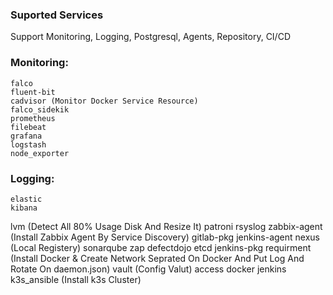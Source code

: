 ### Suported Services
Support Monitoring, Logging, Postgresql, Agents, Repository, CI/CD
### Monitoring: 
```
falco 
fluent-bit 
cadvisor (Monitor Docker Service Resource)
falco_sidekik
prometheus
filebeat
grafana
logstash
node_exporter
```
### Logging: 
```
elastic
kibana
```
lvm (Detect All 80% Usage Disk And Resize It)  patroni rsyslog zabbix-agent (Install Zabbix Agent By Service Discovery)
      gitlab-pkg  jenkins-agent    nexus (Local Registery)   sonarqube  zap
defectdojo  etcd       jenkins-pkg      requirment (Install Docker & Create Network Seprated On Docker And Put Log And Rotate On daemon.json)  vault (Config Valut) access docker jenkins k3s_ansible (Install k3s Cluster)
```
